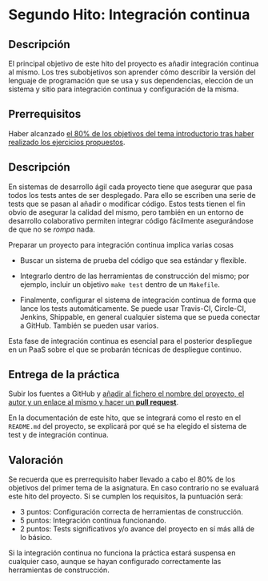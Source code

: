 Segundo Hito: Integración continua
=====================================

Descripción
-----------------

El principal objetivo de este hito del proyecto es añadir integración
continua al mismo. Los tres subobjetivos son aprender cómo describir
la versión del lenguaje de programación que se usa y sus dependencias,
elección de un sistema y sitio para integración continua y
configuración de la misma.

Prerrequisitos
--------------------

Haber alcanzado
[el 80% de los objetivos del tema introductorio tras haber realizado los ejercicios propuestos](../temas/Desarrollo_basado_en_pruebas.md).

Descripción
----------------

En sistemas de desarrollo ágil cada proyecto tiene que asegurar que
pasa todos los tests antes de ser desplegado. Para ello se escriben
una serie de tests que se pasan al añadir o modificar código. Estos
tests tienen el fin obvio de asegurar la calidad del mismo, pero
también en un entorno de desarrollo colaborativo permiten integrar
código fácilmente asegurándose de que no se *rompa* nada.

Preparar un proyecto para integración continua implica varias cosas

- Buscar un sistema de prueba del código que sea estándar y
  flexible. 
- Integrarlo dentro de las herramientas de construcción del mismo; por
  ejemplo, incluir un objetivo `make test` dentro de un `Makefile`.
  
- Finalmente, configurar el sistema de integración continua de forma
  que lance los tests automáticamente. Se puede usar Travis-CI,
  Circle-CI, Jenkins, Shippable, en 
  general cualquier sistema que se pueda conectar a GitHub. También se
  pueden usar varios.

Esta fase de integración continua es esencial para el posterior
despliegue en un PaaS sobre el que se probarán técnicas de despliegue
continuo. 

Entrega de la práctica
--------------------------------

Subir los fuentes a GitHub y
[añadir al fichero el nombre del proyecto, el autor y un enlace al mismo y hacer un **pull request**](https://github.com/JJ/IV-2015-16/practicas/2.md).

En la documentación de este hito, que se integrará como el resto en el `README.md`
del proyecto, se explicará por qué se ha elegido el sistema de test y
de integración continua.

Valoración
--------------

Se recuerda que es prerrequisito haber llevado a cabo el 80% de los
objetivos del primer tema de la asignatura. En caso contrario no se
evaluará este hito del proyecto. Si se cumplen los requisitos, la
puntuación será:

* 3 puntos: Configuración correcta de herramientas de construcción.
* 5 puntos: Integración continua funcionando. 
* 2 puntos: Tests significativos y/o avance del proyecto en sí más
  allá de lo básico.
  
Si la integración continua no funciona la práctica estará suspensa
  en cualquier caso, aunque se hayan configurado correctamente las
  herramientas de construcción. 
